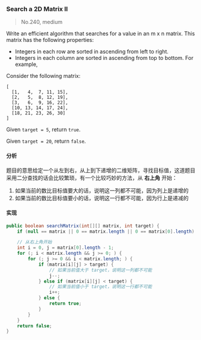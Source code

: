 ### Search a 2D Matrix II

> No.240, medium

Write an efficient algorithm that searches for a value in an m x n matrix. This matrix has the following properties:

- Integers in each row are sorted in ascending from left to right.
- Integers in each column are sorted in ascending from top to bottom.
For example,

Consider the following matrix:

```
[
  [1,   4,  7, 11, 15],
  [2,   5,  8, 12, 19],
  [3,   6,  9, 16, 22],
  [10, 13, 14, 17, 24],
  [18, 21, 23, 26, 30]
]
```

Given `target = 5`, return `true`.

Given `target = 20`, return `false`.

#### 分析

题目的意思给定一个从左到右，从上到下递增的二维矩阵，寻找目标值，这道题目采用二分查找的话会比较繁琐，有一个比较巧妙的方法，从 __右上角__ 开始：

1. 如果当前的数比目标值要大的话，说明这一列都不可能，因为列上是递增的
2. 如果当前的数比目标值要小的话，说明这一行都不可能，因为行上是递减的

#### 实现

```java
public boolean searchMatrix(int[][] matrix, int target) {
    if (null == matrix || 0 == matrix.length || 0 == matrix[0].length) return false;

    // 从右上角开始
    int i = 0, j = matrix[0].length - 1;
    for (; i < matrix.length && j >= 0; ) {
        for (; j >= 0 && i < matrix.length; ) {
            if (matrix[i][j] > target) {
                // 如果当前值大于 target，说明这一列都不可能
                j--;
            } else if (matrix[i][j] < target) {
                // 如果当前值小于 target，说明这一行都不可能
                i++;
            } else {
                return true;
            }
        }
    }
    return false;
}
```